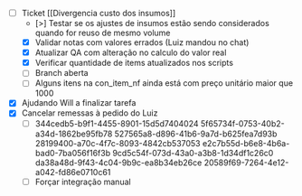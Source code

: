 - [ ] Ticket [[Divergencia custo dos insumos]]
	- [>] Testar se os ajustes de insumos estão sendo considerados quando for reuso de mesmo volume
	- [x] Validar notas com valores errados (Luiz mandou no chat)
	- [x] Atualizar QA com alteração no calculo do valor real
	- [x] Verificar quantidade de items atualizados nos scripts
	- [ ] Branch aberta
	- [ ] Alguns itens na con_item_nf ainda está com preço unitário maior que 1000
- [x] Ajudando Will a finalizar tarefa
- [x] Cancelar remessas à pedido do Luiz
	- [ ] 344cedb5-b9f1-4455-8901-15d5d7404024
		5f65734f-0753-40b2-a34d-1862be95fb78
		527565a8-d896-41b6-9a7d-b625fea7d93b
		28199400-a70c-4f7c-8093-4842cb537053
		e2c7b55d-b6e8-4b6a-bad0-7ba056f16f3b
		9cd5c54f-073d-43a0-a3b8-1d34df1c26c0
		da38a48d-9f43-4c04-9b9c-ea8b34eb26ce
		20589f69-7264-4e12-a042-fd86e0710c61
	- [ ] Forçar integração manual